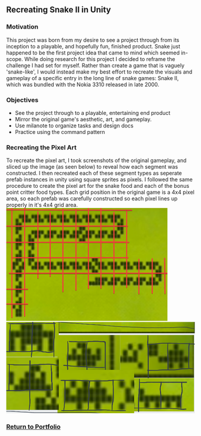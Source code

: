 ## Recreating Snake II in Unity

### Motivation

This project was born from my desire to see a project through from its inception to a playable, and hopefully fun, finished product. Snake just happened to be the first project idea that came to mind which seemed in-scope. While doing research for this project I decided to reframe the challenge I had set for myself. Rather than create a game that is vaguely 'snake-like', I would instead make my best effort to recreate the visuals and gameplay of a specific entry in the long line of snake games: Snake II, which was bundled with the Nokia 3310 released in late 2000.

### Objectives

- See the project through to a playable, entertaining end product
- Mirror the original game's aesthetic, art, and gameplay.
- Use milanote to organize tasks and design docs
- Practice using the command pattern

### Recreating the Pixel Art

To recreate the pixel art, I took screenshots of the original gameplay, and sliced up the image (as seen below) to reveal how each segment was constructed. I then recreated each of these segment types as seperate prefab instances in unity using square sprites as pixels. I followed the same procedure to create the pixel art for the snake food and each of the bonus point critter food types. Each grid position in the original game is a 4x4 pixel area, so each prefab was carefully constructed so each pixel lines up properly in it's 4x4 grid area.
![Segment slicing](/images/segment_slicing.png/)
![Critter slicing](/images/critter_slicing.png/)


### [Return to Portfolio](https://2nplusone.github.io/)
